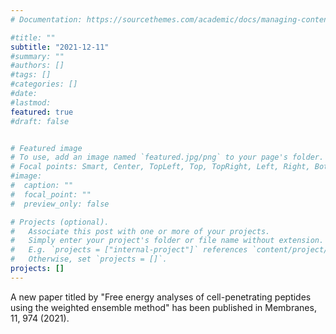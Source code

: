 ```yaml
---
# Documentation: https://sourcethemes.com/academic/docs/managing-content/

#title: ""
subtitle: "2021-12-11"
#summary: ""
#authors: []
#tags: []
#categories: []
#date: 
#lastmod: 
featured: true
#draft: false


# Featured image
# To use, add an image named `featured.jpg/png` to your page's folder.
# Focal points: Smart, Center, TopLeft, Top, TopRight, Left, Right, BottomLeft, Bottom, BottomRight.
#image:
#  caption: ""
#  focal_point: ""
#  preview_only: false

# Projects (optional).
#   Associate this post with one or more of your projects.
#   Simply enter your project's folder or file name without extension.
#   E.g. `projects = ["internal-project"]` references `content/project/deep-learning/index.md`.
#   Otherwise, set `projects = []`.
projects: []
---
```


A new paper titled by "Free energy analyses of cell-penetrating peptides using the weighted ensemble method" has been published in Membranes, 11, 974 (2021).  


